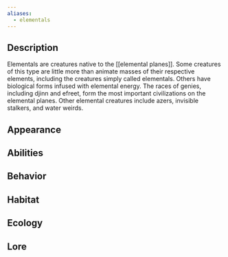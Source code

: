 ```yaml
---
aliases:
  - elementals
---
```

## Description
Elementals are creatures native to the [[elemental planes]]. Some creatures of this type are little more than animate masses of their respective elements, including the creatures simply called elementals. Others have biological forms infused with elemental energy. The races of genies, including djinn and efreet, form the most important civilizations on the elemental planes. Other elemental creatures include azers, invisible stalkers, and water weirds.
## Appearance

## Abilities

## Behavior

## Habitat

## Ecology

## Lore
